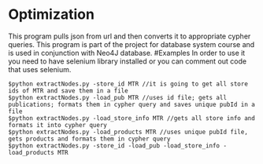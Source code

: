 # Optimization
This program pulls json from url and then converts it to appropriate cypher queries. This program is part of the project for
database system course and is used in conjunction with Neo4J database.
#Examples
In order to use it you need to have selenium library installed or you can comment out code that uses selenium.

    $python extractNodes.py -store_id MTR //it is going to get all store ids of MTR and save them in a file
    $python extractNodes.py -load_pub MTR //uses id file; gets all publications; formats them in cypher query and saves unique pubId in a file
    $python extractNodes.py -load_store_info MTR //gets all store info and formats it into cypher query
    $python extractNodes.py -load_products MTR //uses unique pubId file, gets products and formats them in cypher query
    $python extractNodes.py -store_id -load_pub -load_store_info -load_products MTR
